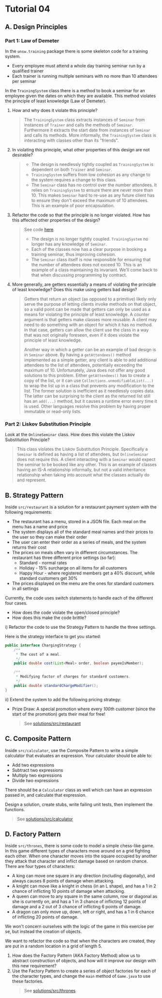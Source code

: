 # Tutorial 04

## A. Design Principles

### Part 1: Law of Demeter

In the `unsw.training` package there is some skeleton code for a training system.

- Every employee must attend a whole day training seminar run by a qualified trainer
- Each trainer is running multiple seminars with no more than 10 attendees per seminar

In the `TrainingSystem` class there is a method to book a seminar for an employee given the dates on which they are available. This method violates the principle of least knowledge (Law of Demeter).

1. How and why does it violate this principle?

   > The `TrainingSystem` class extracts instances of `Seminar` from instances of `Trainer` and calls the methods of `Seminar`. Furthermore it extracts the start date from instances of `Seminar` and calls its methods. More informally, the `TrainingSystem` class is interacting with classes other than its "friends".

2. In violating this principle, what other properties of this design are not desirable?

   > - The design is needlessly tightly coupled as `TrainingSystem` is dependent on both `Trainer` and `Seminar`.
   > - `TrainingSystem` suffers from low cohesion as any change to the system requires a change to this class.
   > - The `Seminar` class has no control over the number attendees. It relies on `TrainingSystem` to ensure there are never more than 10. This makes `Seminar` hard to re-use as any future client has to ensure they don't exceed the maximum of 10 attendees. This is an example of poor encapsulation.

3. Refactor the code so that the principle is no longer violated. How has this affected other properties of the design?

   > See code [here](solutions/src/unsw/training).
   >
   > - The design is no longer tightly coupled. `TrainingSystem` no longer has any knowledge of `Seminar`.
   > - Each of the classes now has a clear purpose in booking a training seminar, thus improving cohesion.
   > - The `Seminar` class itself is now responsible for ensuring that the number of attendees does not exceed 10. This is an example of a class maintaining its invariant. We'll come back to that when discussing programming by contract.

4. More generally, are getters essentially a means of violating the principle of least knowledge? Does this make using getters bad design?
   > Getters that return an object (as opposed to a primitive) likely only serve the purpose of letting clients invoke methods on that object, so a valid point can be made that getters can only be used as a means for violating the principle of least knowledge. A counter argument is that getters make classes more reusable. A client may need to do something with an object for which it has no method. In that case, getters can allow the client use the class in a way that was not originally foreseen, even if it does violate the principle of least knowledge.
   >
   > Another way in which a getter can be an example of bad design is in `Seminar` above. By having a `getAttendees()` method implemented as a simple getter, any client is able to add additional attendees to the list of attendees, potentially exceeding the maximum of 10. Unfortunately, Java does not offer any good solutions to this problem. Either `getAttendees()` has to create a copy of the list, or it can use `Collections.unmodifiableList(...)` to wrap the list up in a class that prevents any modification to the list. The former solution is inefficient as it needlessly copies data. The latter can be surprising to the client as the returned list still has an `add(...)` method, but it causes a runtime error every time it is used. Other languages resolve this problem by having proper immutable or read-only lists.

### Part 2: Liskov Substitution Principle

Look at the `OnlineSeminar` class. How does this violate the Liskov Substitution Principle?

> This class violates the Liskov Substitution Principle. Specifically a `Seminar` is defined as having a list of attendees, but `OnlineSeminar` does not require this. A client interacting with a `Seminar` would expect the seminar to be booked like any other. This is an example of classes having an IS-A relationship informally, but not a valid inheritance relationship when taking into account what the classes actually do and represent.

## B. Strategy Pattern

Inside `src/restaurant` is a solution for a restaurant payment system with the following requirements:

- The restaurant has a menu, stored in a JSON file. Each meal on the menu has a name and price
- The system displays all of the standard meal names and their prices to the user so they can make their order
- The user can enter their order as a series of meals, and the system returns their cost
- The prices on meals often vary in different circumstances. The restaurant has three different price settings (so far):
  - Standard - normal rates
  - Holiday - 15% surcharge on all items for all customers
  - Happy Hour - where registered members get a 40% discount, while standard customers get 30%
- The prices displayed on the menu are the ones for standard customers in all settings

Currently, the code uses switch statements to handle each of the different four cases.

- How does the code violate the open/closed principle?
- How does this make the code brittle?

i) Refactor the code to use the Strategy Pattern to handle the three settings.

Here is the strategy interface to get you started:

```java
public interface ChargingStrategy {
    /**
     * The cost of a meal.
     */
    public double cost(List<Meal> order, boolean payeeIsMember);

    /**
     * Modifying factor of charges for standard customers.
     */
    public double standardChargeModifier();
}
```

ii) Extend the system to add the following pricing strategy:

- Prize Draw: A special promotion where every _100th_ customer (since the start of the promotion) gets their meal for free!
  > See [solutions/src/restaurant](solutions/src/restaurant/)

## C. Composite Pattern

Inside `src/calculator`, use the Composite Pattern to write a simple calculator that evaluates an expression. Your calculator should be able to:

- Add two expressions
- Subtract two expressions
- Multiply two expressions
- Divide two expressions

There should be a `Calculator` class as well which can have an expression passed in, and calculate that expression.

Design a solution, create stubs, write failing unit tests, then implement the functions.

> See [solutions/src/calculator](solutions/src/calculator/)

## D. Factory Pattern

Inside `src/thrones`, there is some code to model a simple chess-like game. In this game different types of characters move around on a grid fighting each other. When one character moves into the square occupied by another they attack that character and inflict damage based on random chance. There are four types of characters:

- A king can move one square in any direction (including diagonally), and always causes 8 points of damage when attacking.
- A knight can move like a knight in chess (in an L shape), and has a 1 in 2 chance of inflicting 10 points of damage when attacking.
- A queen can move to any square in the same column, row or diagonal as she is currently on, and has a 1 in 3 chance of inflicting 12 points of damage and a 2 out of 3 chance of inflicting 6 points of damage.
- A dragon can only move up, down, left or right, and has a 1 in 6 chance of inflicting 20 points of damage.

We won't concern ourselves with the logic of the game in this exercise per se, but instead the creation of objects.

We want to refactor the code so that when the characters are created, they are put in a random location in a grid of length 5.

1. How does the Factory Pattern (AKA Factory Method) allow us to abstract construction of objects, and how will it improve our design with this new requirement?
2. Use the Factory Pattern to create a series of object factories for each of the character types, and change the `main` method of `Game.java` to use these factories.
   > See [solutions/src/thrones](solutions/src/thrones/)
